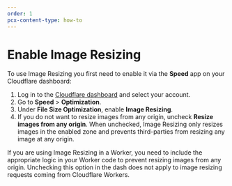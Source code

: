 ```yaml
---
order: 1
pcx-content-type: how-to
---
```


# Enable Image Resizing

To use Image Resizing you first need to enable it via the **Speed** app on your Cloudflare dashboard:

1. Log in to the [Cloudflare dashboard](https://dash.cloudflare.com/) and select your account.
1. Go to **Speed** > **Optimization**.
1. Under **File Size Optimization**, enable **Image Resizing**.
1. If you do not want to resize images from any origin, uncheck **Resize images from any origin**. When unchecked, Image Resizing only resizes images in the enabled zone and prevents third-parties from resizing any image at any origin. 

<Aside type="note">

If you are using Image Resizing in a Worker, you need to include the appropriate logic in your Worker code to prevent resizing images from any origin. Unchecking this option in the dash does not apply to image resizing requests coming from Cloudflare Workers.

</Aside>